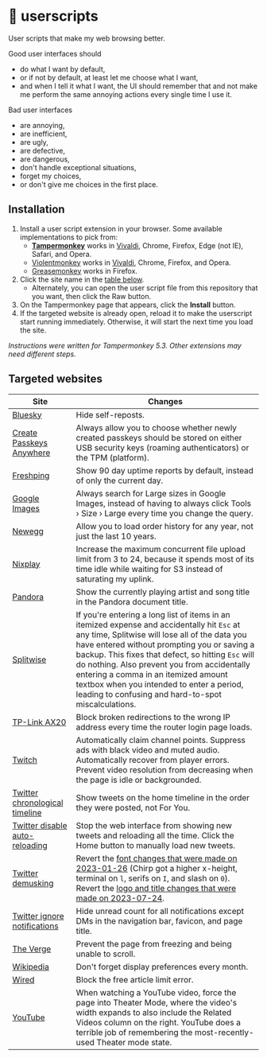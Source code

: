 # 📜 userscripts
User scripts that make my web browsing better.

Good user interfaces should
- do what I want by default,
- or if not by default, at least let me choose what I want,
- and when I tell it what I want, the UI should remember that and not make me perform the same annoying actions every single time I use it.

Bad user interfaces
- are annoying,
- are inefficient,
- are ugly,
- are defective,
- are dangerous,
- don't handle exceptional situations,
- forget my choices,
- or don't give me choices in the first place.

## Installation
1. Install a user script extension in your browser. Some available implementations to pick from:
    - [**Tampermonkey**](https://tampermonkey.net/) works in [Vivaldi](https://vivaldi.com), Chrome, Firefox, Edge (not IE), Safari, and Opera.
    - [Violentmonkey](https://violentmonkey.github.io/get-it/) works in [Vivaldi](https://vivaldi.com), Chrome, Firefox, and Opera.
    - [Greasemonkey](https://addons.mozilla.org/en-US/firefox/addon/greasemonkey/) works in Firefox.
1. Click the site name in the [table below](#targeted-websites).
    - Alternately, you can open the user script file from this repository that you want, then click the Raw button.
1. On the Tampermonkey page that appears, click the **Install** button.
1. If the targeted website is already open, reload it to make the userscript start running immediately. Otherwise, it will start the next time you load the site.

*Instructions were written for Tampermonkey 5.3. Other extensions may need different steps.*

## Targeted websites

|Site|Changes|
|-|-|
|[Bluesky](https://github.com/Aldaviva/userscripts/raw/master/bluesky.user.js)|Hide self-reposts.|
|[Create Passkeys Anywhere](https://github.com/Aldaviva/userscripts/raw/master/create-passkeys-anywhere.user.js)|Always allow you to choose whether newly created passkeys should be stored on either USB security keys (roaming authenticators) or the TPM (platform).|
|[Freshping](https://github.com/Aldaviva/userscripts/raw/master/freshping.user.js)|Show 90 day uptime reports by default, instead of only the current day.|
|[Google Images](https://github.com/Aldaviva/userscripts/raw/master/google-images.user.js)|Always search for Large sizes in Google Images, instead of having to always click Tools › Size › Large every time you change the query.|
|[Newegg](https://github.com/Aldaviva/userscripts/raw/master/newegg.user.js)|Allow you to load order history for any year, not just the last 10 years.|
|[Nixplay](https://github.com/Aldaviva/userscripts/raw/master/nixplay.user.js)|Increase the maximum concurrent file upload limit from 3 to 24, because it spends most of its time idle while waiting for S3 instead of saturating my uplink.|
|[Pandora](https://github.com/Aldaviva/userscripts/raw/master/pandora-now-playing.user.js)|Show the currently playing artist and song title in the Pandora document title.|
|[Splitwise](https://github.com/Aldaviva/userscripts/raw/master/splitwise.user.js)|If you're entering a long list of items in an itemized expense and accidentally hit `Esc` at any time, Splitwise will lose all of the data you have entered without prompting you or saving a backup. This fixes that defect, so hitting `Esc` will do nothing. Also prevent you from accidentally entering a comma in an itemized amount textbox when you intended to enter a period, leading to confusing and hard-to-spot miscalculations.|
|[TP-Link AX20](https://github.com/Aldaviva/userscripts/raw/master/tplink.user.js)|Block broken redirections to the wrong IP address every time the router login page loads.|
|[Twitch](https://github.com/Aldaviva/userscripts/raw/master/twitch.user.js)|Automatically claim channel points. Suppress ads with black video and muted audio. Automatically recover from player errors. Prevent video resolution from decreasing when the page is idle or backgrounded.|
|[Twitter chronological timeline](https://github.com/Aldaviva/userscripts/raw/master/twitter-chronological.user.js)|Show tweets on the home timeline in the order they were posted, not For You.|
|[Twitter disable auto-reloading](https://github.com/Aldaviva/userscripts/raw/master/twitter-disable-auto-reloading.user.js)|Stop the web interface from showing new tweets and reloading all the time. Click the Home button to manually load new tweets.|
|[Twitter demusking](https://github.com/Aldaviva/userscripts/raw/master/twitter-font-2022.user.js)|Revert the [font changes that were made on 2023-01-26](https://www.theverge.com/2023/1/26/23572746/twitter-changed-font-impersonators) (Chirp got a higher x-height, terminal on `l`, serifs on `I`, and slash on `0`).<br>Revert the [logo and title changes that were made on 2023-07-24](https://www.theverge.com/2023/7/24/23805415/twitter-x-logo-rebrand-bird-farewell-to-birds).|
|[Twitter ignore notifications](https://github.com/Aldaviva/userscripts/raw/master/twitter-ignore-notifications.user.js)|Hide unread count for all notifications except DMs in the navigation bar, favicon, and page title.|
|[The Verge](https://github.com/Aldaviva/userscripts/raw/master/verge.user.js)|Prevent the page from freezing and being unable to scroll.|
|[Wikipedia](https://github.com/Aldaviva/userscripts/raw/master/wikipedia.user.js)|Don't forget display preferences every month.|
|[Wired](https://github.com/Aldaviva/userscripts/raw/master/wired.user.js)|Block the free article limit error.|
|[YouTube](https://github.com/Aldaviva/userscripts/raw/master/force-youtube-theater-mode.user.js)|When watching a YouTube video, force the page into Theater Mode, where the video's width expands to also include the Related Videos column on the right. YouTube does a terrible job of remembering the most-recently-used Theater mode state.|
